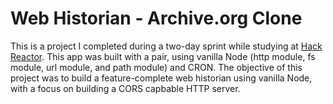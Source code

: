 # Web Historian - Archive.org Clone

This is a project I completed during a two-day sprint while studying at [Hack Reactor](http://hackreactor.com). This app was built with a pair, using vanilla Node (http module, fs module, url module, and path module) and CRON. The objective of this project was to build a feature-complete web historian using vanilla Node, with a focus on building a CORS capbable HTTP server.
